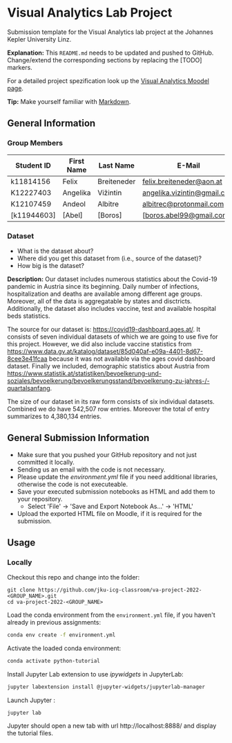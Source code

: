 # Visual Analytics Lab Project
Submission template for the Visual Analytics lab project at the Johannes Kepler University Linz.

**Explanation:**
This `README.md` needs to be updated and pushed to GitHub.
Change/extend the corresponding sections by replacing the [TODO] markers.

For a detailed project spezification look up the [Visual Analytics Moodel page](https://moodle.jku.at/jku/course/view.php?id=20471).

**Tip:** Make yourself familiar with [Markdown](https://github.com/adam-p/markdown-here/wiki/Markdown-Cheatsheet).

## General Information

### Group Members

| Student ID    | First Name  | Last Name      | E-Mail | Workload [%]  |
| --------------|-------------|----------------|--------|---------------|
| k11814156        | Felix      | Breiteneder         |felix.breiteneder@aon.at  |[25%]         |
| K12227403        | Angelika      | Vižintin         |angelika.vizintin@gmail.com  |[25%]         |
| K12107459        | Andeol        | Albitre          |albitrec@protonmail.com  |[25%]         |
| [k11944603]        | [Abel]      | [Boros]          |[boros.abel99@gmail.com]  |[25%]         |

### Dataset

* What is the dataset about?
* Where did you get this dataset from (i.e., source of the dataset)?
* How big is the dataset?

**Description:**
Our dataset includes numerous statistics about the Covid-19 pandemic in Austria since its beginning. Daily number of infections, hospitalization and deaths are available among different age groups. Moreover, all of the data is aggregatable by states and disctricts. Additionally, the dataset also includes vaccine, test and available hospital beds statistics.

The source for our dataset is: https://covid19-dashboard.ages.at/. It consists of seven individual datasets of which we are going to use five for this project. However, we did also include vaccine statistics from https://www.data.gv.at/katalog/dataset/85d040af-e09a-4401-8d67-8cee3e41fcaa because it was not available via the ages covid dashboard dataset. Finally we included, demographic statistics about Austria from https://www.statistik.at/statistiken/bevoelkerung-und-soziales/bevoelkerung/bevoelkerungsstand/bevoelkerung-zu-jahres-/-quartalsanfang.

The size of our dataset in its raw form consists of six individual datasets. Combined we do have 542,507 row entries. Moreover the total of entry summarizes to 4,380,134 entries.


## General Submission Information

* Make sure that you pushed your GitHub repository and not just committed it locally.
* Sending us an email with the code is not necessary.
* Please update the *environment.yml* file if you need additional libraries, otherwise the code is not executeable.
* Save your executed submission notebooks as HTML and add them to your repository.  
  * Select 'File' -> 'Save and Export Notebook As...' -> 'HTML'
* Upload the exported HTML file on Moodle, if it is required for the submission.

## Usage

### Locally
Checkout this repo and change into the folder:

```shell
git clone https://github.com/jku-icg-classroom/va-project-2022-<GROUP_NAME>.git
cd va-project-2022-<GROUP_NAME>
```

Load the conda environment from the `environment.yml` file, if you haven't already in previous assignments:

```sh
conda env create -f environment.yml
```

Activate the loaded conda environment:

```sh
conda activate python-tutorial
```

Install Jupyter Lab extension to use *ipywidgets* in JupyterLab:

```sh
jupyter labextension install @jupyter-widgets/jupyterlab-manager
```

Launch Jupyter :

```shell
jupyter lab
```

Jupyter should open a new tab with url http://localhost:8888/ and display the tutorial files.



